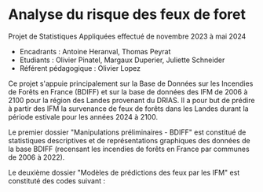 # Analyse du risque des feux de foret
Projet de Statistiques Appliquées effectué de novembre 2023 à mai 2024
- Encadrants : Antoine Heranval, Thomas Peyrat
- Etudiants : Olivier Pinatel, Margaux Duperier, Juliette Schneider
- Référent pédagogique : Olivier Lopez

Ce projet s'appuie principalement sur la Base de Données sur les Incendies de Forêts en France (BDIFF) et sur la base de données des IFM de 2006 à 2100 pour la région des Landes provenant du DRIAS.
Il a pour but de prédire à partir des IFM la survenance de feux de forêts dans les Landes durant la période estivale pour les années 2024 à 2100.

Le premier dossier "Manipulations préliminaires - BDIFF" est constitué de statistiques descriptives et de représentations graphiques des données de la base BDIFF (recensant les incendies de forêts en France par communes de 2006 à 2022).

Le deuxième dossier "Modèles de prédictions des feux par les IFM" est constituté des codes suivant :
